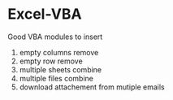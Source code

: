 # Excel-VBA
Good VBA modules to insert 
1) empty columns remove
2) empty row remove
3) multiple sheets combine
4) multiple files combine
5) download attachement from mutiple emails 
